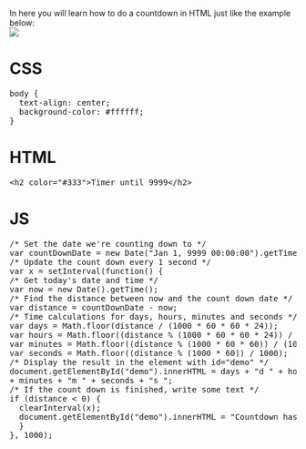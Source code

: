In here you will learn how to do a countdown in HTML just like the example below:
<br>
<img src="https://i.imgur.com/XJo7EHk.png">
<h1>CSS</h1>
<pre>
body {
  text-align: center;
  background-color: #ffffff;
}
</pre>
<h1>HTML</h1>
<pre>&lt;h2 color="#333"&gt;Timer until 9999&lt;/h2&gt;</pre>
<h1>JS</h1>
<pre>
/* Set the date we're counting down to */
var countDownDate = new Date("Jan 1, 9999 00:00:00").getTime();
/* Update the count down every 1 second */
var x = setInterval(function() {
/* Get today's date and time */
var now = new Date().getTime();
/* Find the distance between now and the count down date */
var distance = countDownDate - now;
/* Time calculations for days, hours, minutes and seconds */
var days = Math.floor(distance / (1000 * 60 * 60 * 24));
var hours = Math.floor((distance % (1000 * 60 * 60 * 24)) / (1000 * 60 * 60));
var minutes = Math.floor((distance % (1000 * 60 * 60)) / (1000 * 60));
var seconds = Math.floor((distance % (1000 * 60)) / 1000);
/* Display the result in the element with id="demo" */
document.getElementById("demo").innerHTML = days + "d " + hours + "h "
+ minutes + "m " + seconds + "s ";
/* If the count down is finished, write some text */
if (distance < 0) {
  clearInterval(x);
  document.getElementById("demo").innerHTML = "Countdown has ended, wait until update.";
  }
}, 1000);
</pre>
